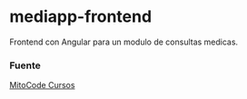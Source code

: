 # mediapp-frontend
Frontend con Angular para un modulo de consultas medicas.

### Fuente
[MitoCode Cursos](https://mitocode.com/cursos.html)

